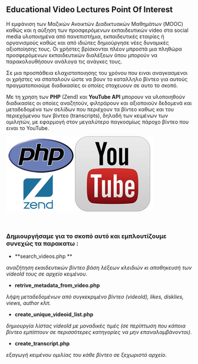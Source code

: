 Educational Video Lectures Point Of Interest
--------------------------------------------

Η εμφάνιση των Μαζικών Ανοικτών Διαδικτυακών Μαθημάτων (MOOC) καθώς και η αύξηση
των προσφερόμενων εκπαιδευτικών video στα social media υλοποιημένα από
πανεπιστήμια, εκπαιδευτικές εταιρίες ή οργανισμούς καθώς και από ιδιώτες
δημιούργησε νέες δυναμικές αξιοποίησης τους. Οι χρήστες βρίσκονται πλέον μπροστά
μια πληθώρα προσφερόμενων εκπαιδευτικών διαλέξεων όπου μπορούν να
παρακολουθήσουν ανάλογα τις ανάγκες τους.

Σε μια προσπάθεια ελαχιστοποιησης του χρόνου που ειναι αναγκασμενοι οι χρήστες
να σπαταλούν ώστε να βουν το καταλληλο βίντεο για αυτούς πραγματοποιούμε
διαδικασίες οι οποίες στοχευουν σε αυτο το σκοπό.

Με τη χρηση των **PHP** (Zend) και **YouTube API** μπορουν να υλοποιηθούν
διαδικασίες οι οποίες αναζητούν, φιλτράρουν και αξιοποιούν δεδομενά και
μεταδεδομένα των σελίδων που περιέχουν τα βίντεο καθως και του περιεχόμενου των
βίντεο (transcripts), δηλαδή των κειμένων των ομιλητών, με εφαρμογή στον
μεγαλύτερο παγκοσμίως πάροχο βίντεο που ειναι το YouTube.

![](<read.me.eduvidlec.jpg>)

 

### Δημιουργήσαμε για το σκοπό αυτό και εμπλουτίζουμε συνεχώς τα παρακατω :

-   **search\_videos.php **

*αναζήτηση εκαιδευτικών βίντεο βάση λέξεων κλειδιών κι αποθηκευσή των videoId
τους σε αρχείο κειμένου.*

-   **retrive\_metadata\_from\_video.php**

*λήψη μεταδεδομένων από συγκεκριμένο βίντεο (videoId), likes, disklies, views,
author κλπ.*

-   **create\_unique\_videoid\_list.php**

*δημιουργία λίστας videoId με μοναδικές τιμές (σε περίπτωση που κάποια βίντεο
εμπίπτουν σε περισσότερες κατηγορίες να μην επαναλαμβάνονται).*

-   **create\_transcript.php**

*εξαγωγή κειμένου ομιλίας του κάθε βίντεο σε ξεχωριστό αρχείο.*

 
